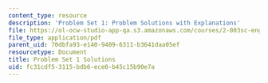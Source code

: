 ```yaml
---
content_type: resource
description: 'Problem Set 1: Problem Solutions with Explanations'
file: https://ol-ocw-studio-app-qa.s3.amazonaws.com/courses/2-003sc-engineering-dynamics-fall-2011/fc31cdf53115bdb6ece0b45c15b90e7a_MIT2_003SCF11_Pset1_sol.pdf
file_type: application/pdf
parent_uid: 70dbfa93-e140-9409-6311-b3641daa05ef
resourcetype: Document
title: Problem Set 1 Solutions
uid: fc31cdf5-3115-bdb6-ece0-b45c15b90e7a
---
```


